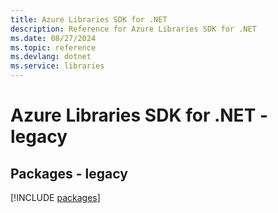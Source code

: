```yaml
---
title: Azure Libraries SDK for .NET
description: Reference for Azure Libraries SDK for .NET
ms.date: 08/27/2024
ms.topic: reference
ms.devlang: dotnet
ms.service: libraries
---
```

# Azure Libraries SDK for .NET - legacy
## Packages - legacy
[!INCLUDE [packages](libraries-index.md)]